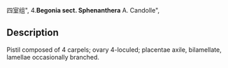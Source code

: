 四室组",
4.**Begonia sect. Sphenanthera** A. Candolle",

## Description
Pistil composed of 4 carpels; ovary 4-loculed; placentae axile, bilamellate, lamellae occasionally branched.
